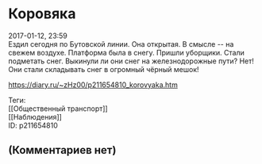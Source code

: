 Коровяка
========

  
2017-01-12, 23:59  
 Ездил сегодня по Бутовской линии. Она открытая. В смысле -- на свежем воздухе. Платформа была в снегу. Пришли уборщики. Стали подметать снег. Выкинули ли они снег на железнодорожные пути? Нет! Они стали складывать снег в огромный чёрный мешок!   
  
<https://diary.ru/~zHz00/p211654810_korovyaka.htm>  
  
Теги:  
[[Общественный транспорт]]  
[[Наблюдения]]  
ID: p211654810  


(Комментариев нет)
------------------